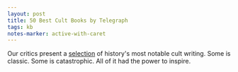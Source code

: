 ```yaml
---
layout: post
title: 50 Best Cult Books by Telegraph
tags: kb
notes-marker: active-with-caret
---
```


Our critics present a [selection](https://www.goodreads.com/list/show/34659.50_Best_Cult_Books_The_Daily_Telegraph) of history's most notable cult writing. Some is classic. Some is catastrophic. All of it had the power to inspire.

<!--
In compiling our list, we were looking for the sort of book that people wear like a leather jacket or carry around like a totem. The book that rewires your head: that turns you on to psychedelics; makes you want to move to Greece; makes you a pacifist; gives you a way of thinking about yourself as a woman, or a voice in your head that makes it feel okay to be a teenager; conjures into being a character who becomes a permanent inhabitant of your mental flophouse. We were able to agree, finally, on one thing: you know a cult book when you see one. And people have passionate feelings on both sides: our appeal for suggestions yielded enough for a list at least three times as long as this one.""

Slaughterhouse-Five by Kurt Vonnegut (1969) 
Sideways fantasy from the Diogenes of American letters, a comic sage who survived the firebombing of Dresden and various familial tragedies to work out his own unique brand of science-fictional satire. Like much of Vonnegut's stuff, this is savage anger barely masked by urbane anthropological sarcasm. Very much the place to start.

The Alexandria Quartet by Lawrence Durrell (1957-60)
The great modern Baroque novel. Made it possible for the middle classes to embrace the Mediterranean. No such Alexandria ever existed, nor did the potboiler thriller plot of space/time exploration, Kaballa, sex, good food and drink (it came out during rationing) or philosophical enquiry. Some beautiful sentences, sure; but lots of them don't make sense.

A Rebours by JK Huysmans (1884)
Plotless, morality-free salute to decadence. An individual based on its French author lounges about his luxurious home indulging in pursuits such as embedding gemstones in the shell of a tortoise until, loaded down, it expires. Dripping with Baudelairean ennui (and not a little dull itself), A Rebours was a bible for the Symbolists, Oscar Wilde and alienated creative types everywhere.

Baby and Child Care by Dr Benjamin Spock (1946) 
Childcare experts go in and out of fashion, but Dr Benjamin Spock remains the daddy of them all. From his reassuring first sentence – "You know more than you think you do" – he revolutionised the way parents thought about their children, asserting the right to cuddle, comfort and follow your instincts. He also tells you how to deal with croup.

The Beauty Myth by Naomi Wolf (1991)
The woman who made feminism sexy by being gorgeous and shaving her legs also taught her readers to eat a hearty meal. This book argues that a cult of thinness has desexualised and disempowered women just when, after the acceptance of free love and the introduction of the contraceptive pill, the opposite should have happened. The most important feminist text of the past 20 years.

The Bell Jar by Sylvia Plath (1963)
In one of the original misery memoirs, Sylvia Plath delivered an intense, semiautobiographical story of growing up at a time when electroshock therapy was used to treat troubled young women. The narrator is a talented writer who arrives in New York with every opportunity before her, but buckles. The Bell Jar became a rallying call for a better understanding of mental illness, creativity and the impact on women of stifling social conventions. Plath killed herself a month after its publication.

Catch-22 by Joseph Heller (1961) 
Bitterly bouncy military farce, responsible for inventing the dilemma to which it gave its name: you're only excused war if you're mad, but wanting an exemption argues that you must be sane. Literary history would be entirely different if Heller had followed his original intention and called it Catch-18: it was changed to avoid confusion with a Leon Uris book.

The Catcher in the Rye by JD Salinger (1951) 
Ur-text of adolescent alienation, beloved of assassins, emos and everyone in between, Gordon Brown included. Complicated teen Holden Caulfield at large in the big city, working out his family and getting drunk. You've probably read it, be honest.

The Celestine Prophecy by James Redfield (1993)
Deep in the South American jungle an intrepid explorer is about to stumble on a sequence of ancient prophecies that could change our way of living, even save the world. If only we didn't have to buy the other novels in that the series to find out what they were! For a similar effect on the cheap, rent an Indiana-Jonesalike film – Tomb Raider, say – and ask a hippy to whisper nonsense in your ear while you're watching it.

The Dice Man by Luke Rhinehart (1971)
Blame a burgeoning mistrust of conventional psychiatry for the immediate impact of The Dice Man – a novel whose hero, a disillusioned psychiatrist, vows to make every decision of his life according to the roll of a die. As one might have expected from the times, chance sends him into violence and anarchy, which also explains the book's enduring appeal.

Chariots of the Gods: Was God An Astronaut? by Erich Von Däniken (1968)
Those Easter Island things, they're blokes wearing space suits, aren't they? Er, no. Hugely influential work of mad-eyed fabricated Arch & Anth, responsible for decades of pub pseudoscience as well as for splendid stuff such as The X-Files. Increasingly common at jumble sales these days, though Von Däniken happily got another 25 books out of the idea.

A Confederacy of Dunces by John Kennedy Toole (1980) 
Ignatius J Reilly is a fat anti-hero to thwart Promethean selfdramatisation in any reader. With the medieval poetry of Hroswitha swirling in a head jammed into a green hunting cap with earpieces, Reilly eats steadily, despises modernity, seeks solace in canine fantasies and remembers with terror his one experience of leaving New Orleans.

Confessions by Jean-Jacques Rousseau (1782)
In the age of titles such as "No, Please, Daddy, Not There!", the soul-searching autobiography looks about as cutting edge as a Findus Crispy Pancake. But when Rousseau told his story, confessions had never been so confessional. "I have resolved on an enterprise which has no precedent," he declared, rightly. He added, wrongly: "…and which, once complete, will have no imitator."

The Private Memoirs and Confessions of a Justified Sinner by James Hogg (1824) 
A Calvinist convinced of his indefectible election to salvation is led to acts of murder by Gil-Martin, his devilish doppelganger. More a myth than a religious satire, it vividly survives James Hogg's not entirely satisfactory manner of recounting it. Consider this: there may be a Gil-Martin near you.

Dianetics: the Modern Science of Mental Health by L Ron Hubbard (1950)
Do you often feel unhappy? Depressed? Ill at ease with others? You will if you read this. Creepy bit of mind-mechanics by the indifferent sci-fi novelist who founded Scientology.

The Doors of Perception by Aldous Huxley (1954) 
The book that launched a thousand trips. William Blake said that if we could cleanse the "doors of perception" we would perceive "the infinite". Huxley thought mescalin was the way to do so. In this essay, he pops a pill, goes on about "not-self" and "suchness", and decides love is the ultimate truth. He also took LSD when dying, but hardly stuffed it down the way his fans did. Jim Morrison was one: he named the Doors after Huxley's book, gobbled mouthfuls of acid and was dead by 27.

Dune by Frank Herbert (1965) 
Sandworms, ornithopters, Atreides, Harkonnen and spice: chop and blend for sci-fi fantasy, strangely like an intergalactic cousin of James Clavell. The first in an increasingly soap-operatic sequence. Equally cultishly adapted for the screen by David Lynch, and the root of many a lifelong passion for complex character names and/or arcane ceremonial weaponry.
 	
The Hitchhiker's Guide to the Galaxy by Douglas Adams (1979)
Forget Asimov or PKD. Douglas Adams was so brilliant a visionary that even in the late 1970s he was able to foresee a time when digital watches would look pretty silly. The Hitchhiker's Guide To The Galaxy – a radio show before it was a novel, and a film, and a game, and a TV show – was incredibly clever and wildly funny. Thanks to the Guide, an entire generation of Britons was nursed to adulthood with the phrases "Don't Panic" and "Mostly Harmless", and the number 42.

The Electric Kool-Aid Acid Test by Tom Wolfe (1968)
New journalism, non-fiction novel – however you define it, Tom Wolfe's 1968 account of the novelist Ken Kesey's psychedelic bus ride across America with his "Merry Pranksters" established a style of free-associating, hyperbolic writing (count the exclamation marks!!!) that spawned countless imitations. To a generation of readers it fostered a burning envy that they had not been in San Francisco when the Kool-Aid dispensers were being spiked with "Purple Haze". Now a vivid social history of a period that seems as remote as Byzantium.

Fear of Flying by Erica Jong (1973) 
More 1970s searching for "authenticity" and "selfhood": a housewife has an affair with a radical psychoanalyst ("Adrian Goodlove", geddit?) and fantasises about sexual liberation. At the end, though, she goes back to her husband. John Updike called it the most "delicious erotic novel a woman everwrote" – but really, what on earth was all the fuss about?

The Female Eunuch by Germaine Greer (1970)
Women should taste their own menstrual blood to reconcile themselves to their bodies, declared Germaine Greer in the seminal feminist text of the 1970s. Greer told a generation of women that society had turned them into meek, self-hating, castrated clones. The book was an international best-seller which earned Greer a mixed but enduring legacy.

The Fountainhead by Ayn Rand (1943) 
Bewilderingly popular and extremely silly Nietzschean melodrama, in which Ayn Rand gives her mad arch-capitalist philosophy a run round the block in the person of Howard Roark, a flouncy architect. Loved by the kind of person who tells you selfishness is an evolutionary advantage, before stealing your house/lover/job.

Gödel, Escher, Bach: an Eternal Golden Braid by Douglas R Hofstadter (1979) 
About what it means to think, and how that happens, this is written in the spirit of Lewis Carroll. Pattern recognition in the work of geniuses. Loved by maths geeks and anybody with Asperger's syndrome and anyone with sense. But at root a chess textbook.

Gravity's Rainbow by Thomas Pynchon (1973) 
Europe-hopping comic metanovel of war and power, stuffed with maths, shaggy-dog stories, childish humour and ravishing sentences. And lots of rockets. Genius, though long enough to lie unfinished.

The Holy Blood and the Holy Grail by Michael Baigent, Richard Leigh and Henry Lincoln (1982) 
Similar territory to The Da Vinci Code but earlier, less balefully stupid and with the nerve to claim factual accuracy (its authors took Dan Brown to court and lost). The usual song and dance about Templars, bloodlines of Christ and global conspiracies, but somehow still chilling for all that. Staple text of the bonkers brigade.

I Capture the Castle by Dodie Smith (1948) 
This heady mix of romance and reality opens with its teenage heroine Cassandra Mortmain writing while sitting in the kitchen sink. It ends with the words "I love you" scribbled in the margins of the imaginary journal that forms the substance of the novel. In between a story unfolds that feeds the fantasies of every lovelorn young girl; but its status owes much to the way that, as in life, things don't end happily ever after.

If on a Winter's Night a Traveller by Italo Calvino (1979) 
A book composed of the first chapters from other invented books. Either a classic work of literary snakes and ladders or a tiresomely recursive bit of postmodern sterility depending on your interlocutor. Italo Calvino was arguably better elsewhere.

Iron John: a Book About Men by Robert Bly (1990) 
For decades, the cowed menfolk of the world ambled about in pinafores, dusting ornaments and saying "yes, dear". Then Robert Bly wrote Iron John, invented mythopoetic masculinity, and the daft creatures all rushed off into the woods together, hugged, bellowed, wept, painted their furry parts blue and felt re-empowered to wee standing up.

Jonathan Livingston Seagull by Richard Bach and Russell Munson (1970) 
The book that gave 1970s idealism a bad name, the nauseating story of a seagull who defies his fellows to soar into the heavens. "The only true law," the bird solemnly tells us, "is that which leads to freedom." Richard Nixon's FBI director, L Patrick Gray, ordered all his staff to read it. Later, he resigned for gross corruption, a fitting punishment for his dreadful taste.

The Magus by John Fowles (1966)
Posh young teacher goes to idyllic Greek island, there to be exquisitely tormented by young women and a Prospero-like figure. Like most John Fowles, this is solid middlebrow dressed as highbrow, but stunning setdressing, TS Eliot quotations and a twist at the end guaranteed a lifelong place in the hearts of a certain type of bookish male.

Labyrinths by Jorge Luis Borges (1962) 
Miniature literary mindwarps from the world's most famous blind librarian, a writer – like Kafka – whose work, once encountered, adds a new adjective to the mental lexicon. Unforgettable stuff, after which mazes and mirrors will never be the same again. Often beloved of the kind of person who agrees with its author that "there is a kind of lazy pleasure in useless and out-of-the-way erudition", and none the worse for that.

The Leopard by Giuseppe di Lampedusa (1958) 
A thing of beauty, the sole bequest of the last in the line of Sicilian aristocrats on whom the novel is based. An ineradicable elegy for a vanished society, and, despite its risorgimento setting, still the best psychological and botanical guidebook to parts of southern Italy.

The Master and Margarita by Mikhail Bulgakov (1967) 
Satan live and in person, a mansized black cat, a magician and his helpmeet, Pontius Pilate… Classic text of dissident magic realism, banned for years under Stalin: now you'll struggle to find a Russian who hasn't read it. Essential stuff, and with the finest description of a headache yet committed to paper.

No Logo by Naomi Klein (2000) 
Few books have caught a political moment better than Naomi Klein's stylish and impassioned report on the abuses of brands, and the activists who fight them. It was published in 2000, just as "antiglobalisation" crashed into the mainstream, and Klein was adopted as its poster-girl.

On The Road by Jack Kerouac (1957)
Supposedly filled in under three caffeine-fuelled weeks, the roll of paper on which Kerouac typed his seminal novel recently sold for more than two million dollars, and has spent the past few years on the road itself, travelling from museum to museum in the US, where it attracts queues of bearded jazz fanatics. It is the result of seven years of road-trips across America during the 1940s. Initially it celebrates the alternative lifestyle, although by the end it is coloured by disappointment.

Fear and Loathing in Las Vegas by Hunter S Thompson (1971) 
Needs little introduction. Bad craziness as the Duke of Gonzo and his helpless attorney blaze a streak of pharmaceutical havoc across 1970s California, all in demented bar-fight prose and fever-dream set-pieces. Now also a core text for ex-public school drug bores, which tends to obscure the anarchic excellence of HST's journalistic talent.

The Outsider by Colin Wilson (1956) 
Required reading in the coffee bars of the East Midlands in the late 1950s; unbelievably, some people paid good money for this study of the outsider figure in Western literature. The TLS found 285 mistakes in a sample of 249 lines, but in its young author's eyes, it confirmed him as "the major literary genius of our century". Modesty was not one of his virtues; nor, sadly, was literary ability.

The Prophet by Kahlil Gibran (1923) 
Pocket-sized set of aphorisms that sound like they were written by a medieval monk but were actually the product of a Lebanese-American alcoholic who died of cirrhosis of the liver in 1931. The Prophet is a beautifully phrased exercise in pointing out the obvious but Sixties hippy kids loved it.

The Ragged Trousered Philanthropists by Robert Tressell (1914) 
The Americans had Upton Sinclair, and we had Robert Tressell – the pen-name of painter and decorator Robert Noonan, chosen because it sounded like one of the tools of his trade. Tressell's posthumously published saga of "12 months in hell" with the exploited working classes – their trousers the victims of poverty and their minds the victims of false consciousness – is a totemic text of British socialism.

The Rubáiyát of Omar Khayyám tr by Edward FitzGerald (1859)
This is among the best-selling volumes of poetry of all time, and does all that a translation should: it introduces the idea of an exotic, different culture; and it expresses what its readers feel, but lets them blame it on someone else. Here, in an age of doubt, aesthetics and Darwinism, these mysterious verses, drawn from 11th-century Persian, stand as little examples of how to celebrate life even as it slips away.

The Road to Oxiana by Robert Byron (1937)
Modern travel writers such as Colin Thubron and Bruce Chatwin were inspired by Robert Byron. Travelling through the Middle East and Asia in the 1930s, Byron provides detailed descriptions of Islamic architecture, with pungent asides: "The Arabs hate the French more than they hate us. Having more reason to do so, they are more polite; in other words, they have learnt not to try it on, when they meet a European. This makes Damascus a pleasant city from the visitor's point of view."

Siddhartha by Hermann Hesse (1922)
Hermann Hesse's allegorical novel sounds a bit Buddhist but is actually saying that experience (including of wealth), rather than contemplation, is the key to enlightenment. It's persuasive, especially if you read it, as many do, chillum in hand, in the Himalayas. Although, thinking about it now, profundities such as "the secret of the river is there is no time" don't make much sense out of context.

The Sorrows of Young Werther by Johann Wolfgang von Goethe (1774) 
The book that was supposed to have lovelorn young men reaching for their guns. Even if it didn't inspire as many suicides as people thought, it's still a vital work. As Werther tromps about the countryside, reading Homer and Ossian and agonising over his host's wife, he shows how much you're allowed to feel in the Romantic age Goethe did so much to invent. Before he smashed the Mamelukes, Napoleon said he wished he'd written it (and surely so did the Mamelukes).

Story of O by Pauline Réage (1954)
Deliberately discomforting, Story of O takes as its subject the objectification of women. O is a beautiful woman who submits to the sadistic whims of various men after she is kidnapped and taken to a chateau to be blindfolded, whipped, branded and pierced. It ends with an odd sense of triumph, O wearing nothing but a mask before a group of strangers. Bewildering, creepy and joyless, it's a guaranteed detumescent.

The Stranger by Albert Camus (1942) 
"Mother died today. Or maybe yesterday, I don't know." The beach, the sun, the Arab, the gunshots, the chaplain: the stuff of millions of adolescents' fevered imaginings. If you don't love this when you're 17, there's something wrong with you. In the film Talladega Nights, Sacha Baron Cohen's snooty French racing driver reads it on the starting grid. Strange but true: George W Bush read it on holiday two years ago.

The Teachings of Don Juan: a Yaqui Way of Knowledge by Carlos Castaneda (1968) 
Take an enterprising anthropology student (Castaneda) and a Mexican shaman (Don Juan), mix in liberal quantities of peyote, and you end up with a text rooted in "nonordinary reality". Castaneda's multi-part account of his adventures, which started to appear in 1968, and includes lessons in how to fly and talk to coyotes, has always elicited queries as to its veracity. But when you've taken that many drugs, it may not matter.

Testament of Youth by Vera Brittain (1933) 
A record of a lost generation in the shape of the contemporaries Vera Brittain loved and lost in the First World War, this memoir is also a poignant, passionate and perfectly poised study of a woman trying to find her place in a changing world. A bible to the generation who read it on publication, its influence continues thanks to a Virago reprint.

Thus Spoke Zarathustra by Friedrich Wilhelm Nietzsche (1883-85)
Incendiary declamation through a megaphone. If only one knew what he was on about. Put six Nietzscheans in a room and it ought to be a bloodbath; except, since they're all nancies who fancy themselves as Supermen, there wouldn't be one. Nietzsche was brave and mad enough to kill God: but look what happened to him. His acolytes are, largely, less brave.

To Kill a Mockingbird by Harper Lee (1960)
Economical Deep South drama around perennially hot-button racial questions, further exalted in literary mythology by being the only thing its author ever wrote. Even those who think they haven't read it often have.

Zen and the Art of Motorcycle Maintenance: an Inquiry into Values by Robert M Pirsig (1974) 
Burnt-out hippy takes son on bike trip. Remembers previous self: lecturer who had nervous breakdown contemplating Eastern and Western philosophy. Very bad course in Ordinary General Philosophy follows. If he'd done Greek at school and knew what "arête" meant, we could have been spared most of the 1970s.
-->